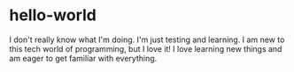 # hello-world
I don't really know what I'm doing. I'm just testing and learning.
I am new to this tech world of programming, but I love it! I love learning new things and am eager to get familiar with everything.
